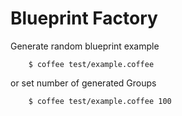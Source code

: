 # Blueprint Factory

Generate random blueprint example

        $ coffee test/example.coffee

or set number of generated Groups

        $ coffee test/example.coffee 100
